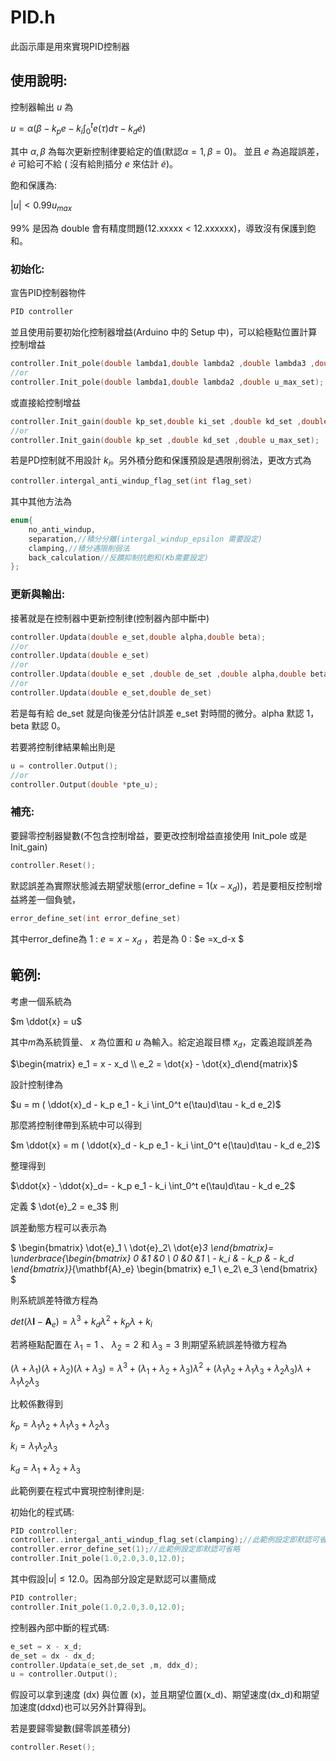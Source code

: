 # PID.h
此函示庫是用來實現PID控制器

## 使用說明:

控制器輸出 $u$ 為

$u = \alpha ( \beta - k_p  e - k_i  \int_0^t e(\tau)d\tau - k_d  \dot{e})$

其中 $\alpha,\beta$ 為每次更新控制律要給定的值(默認$\alpha = 1,\beta = 0$)。
並且 $e$ 為追蹤誤差， $\dot{e}$ 可給可不給 ( 沒有給則插分 $e$ 來估計 $\dot{e}$)。

飽和保護為:

$|u| < 0.99 u_{max}$

99% 是因為 double 會有精度問題(12.xxxxx < 12.xxxxxx)，導致沒有保護到飽和。

### 初始化:
宣告PID控制器物件
``` c
PID controller
``` 
並且使用前要初始化控制器增益(Arduino 中的 Setup 中)，可以給極點位置計算控制增益
``` c
controller.Init_pole(double lambda1,double lambda2 ,double lambda3 ,double u_max_set);
//or
controller.Init_pole(double lambda1,double lambda2 ,double u_max_set);
```
或直接給控制增益
``` c
controller.Init_gain(double kp_set,double ki_set ,double kd_set ,double u_max_set);
//or
controller.Init_gain(double kp_set ,double kd_set ,double u_max_set);
```
若是PD控制就不用設計 $k_i$。另外積分飽和保護預設是遇限削弱法，更改方式為
``` c
controller.intergal_anti_windup_flag_set(int flag_set)
```
其中其他方法為
``` c
enum{
    no_anti_windup,
    separation,//積分分離(intergal_windup_epsilon 需要設定)
    clamping,//積分遇限削弱法
    back_calculation//反饋抑制抗飽和(Kb需要設定)
};
```
### 更新與輸出:
接著就是在控制器中更新控制律(控制器內部中斷中)
``` c
controller.Updata(double e_set,double alpha,double beta);
//or
controller.Updata(double e_set)
//or
controller.Updata(double e_set ,double de_set ,double alpha,double beta)
//or
controller.Updata(double e_set,double de_set)
```
若是每有給 de_set 就是向後差分估計誤差 e_set 對時間的微分。alpha 默認 1，beta 默認 0。

若要將控制律結果輸出則是
``` c
u = controller.Output();
//or
controller.Output(double *pte_u);
``` 
### 補充:
要歸零控制器變數(不包含控制增益，要更改控制增益直接使用 Init_pole 或是 Init_gain)
``` c
controller.Reset();
``` 
默認誤差為實際狀態減去期望狀態(error_define = 1($x-x_d$))，若是要相反控制增益將差一個負號，
``` c
error_define_set(int error_define_set)
``` 
其中error_define為 1 : $e =x-x_d$ ，若是為 0 : $e =x_d-x $

## 範例:
考慮一個系統為

$m \ddot{x} = u$

其中$m$為系統質量、 $x$ 為位置和 $u$ 為輸入。給定追蹤目標 $x_d$，定義追蹤誤差為

$\begin{matrix} e_1 = x - x_d \\ e_2 = \dot{x} - \dot{x}_d\end{matrix}$

設計控制律為

$u = m ( \ddot{x}_d  - k_p  e_1 - k_i  \int_0^t e(\tau)d\tau - k_d  e_2)$

那麼將控制律帶到系統中可以得到

$m \ddot{x} = m ( \ddot{x}_d  - k_p  e_1 - k_i  \int_0^t e(\tau)d\tau - k_d  e_2)$

整理得到

$\ddot{x} - \ddot{x}_d=   - k_p  e_1 - k_i  \int_0^t e(\tau)d\tau - k_d  e_2$

定義 $ \dot{e}_2 = e_3$ 則

誤差動態方程可以表示為

$
\begin{bmatrix}
\dot{e}_1 \\ \dot{e}_2\\ \dot{e}_3
\end{bmatrix}=
\underbrace{\begin{bmatrix}
0 &1 &0 \\ 0 &0 &1 \\ - k_i & - k_p & - k_d
\end{bmatrix}}_{\mathbf{A}_e}
\begin{bmatrix}
e_1 \\ e_2\\ e_3
\end{bmatrix}
$

則系統誤差特徵方程為

$det(\lambda \mathbf{I}-\mathbf{A}_e) = \lambda^3 + k_d \lambda^2 +k_p \lambda + k_i$

若將極點配置在 $\lambda_1 = 1$ 、 $\lambda_2 = 2$ 和 $\lambda_3 = 3$ 則期望系統誤差特徵方程為

$(\lambda + \lambda_1)(\lambda + \lambda_2)(\lambda + \lambda_3)=
\lambda^3 + (\lambda_1 +\lambda_2 +\lambda_3) \lambda^2 +(\lambda_1\lambda_2+\lambda_1\lambda_3 + \lambda_2 \lambda_3) \lambda + \lambda_1 \lambda_2 \lambda_3$

比較係數得到

$k_p = \lambda_1\lambda_2+\lambda_1\lambda_3 + \lambda_2 \lambda_3$

$k_i = \lambda_1 \lambda_2 \lambda_3$

$k_d = \lambda_1 +\lambda_2 +\lambda_3$

此範例要在程式中實現控制律則是:

初始化的程式碼:
``` c
PID controller;
controller..intergal_anti_windup_flag_set(clamping);//此範例設定即默認可省略
controller.error_define_set(1);//此範例設定即默認可省略
controller.Init_pole(1.0,2.0,3.0,12.0);
```
其中假設$|u|\leq 12.0$。因為部分設定是默認可以畫簡成
``` c
PID controller;
controller.Init_pole(1.0,2.0,3.0,12.0);
```

控制器內部中斷的程式碼:
``` c
e_set = x - x_d;
de_set = dx - dx_d;
controller.Updata(e_set,de_set ,m, ddx_d);
u = controller.Output();
```
假設可以拿到速度 (dx) 與位置 (x)，並且期望位置(x_d)、期望速度(dx_d)和期望加速度(ddxd)也可以另外計算得到。

若是要歸零變數(歸零誤差積分)
``` c
controller.Reset();
``` 